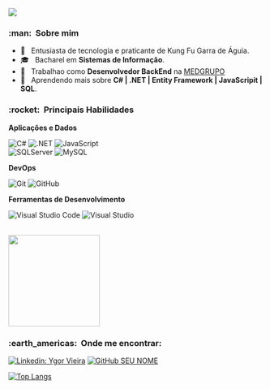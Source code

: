 ![](https://ygorvieira.com.br/img/logo-pagina.png)<br/>
<h3> :man: &nbsp;Sobre mim </h3>

- 🤔 &nbsp; Entusiasta de tecnologia e praticante de Kung Fu Garra de Águia.
- 🎓 &nbsp; Bacharel em **Sistemas de Informação**.
- 💼 &nbsp; Trabalhao como **Desenvolvedor BackEnd** na <a href="https://www.linkedin.com/company/medgrupo/mycompany/">MEDGRUPO</a>
- 🌱 &nbsp; Aprendendo mais sobre **C# | .NET | Entity Framework | JavaScripit | SQL**.

<h3> :rocket: &nbsp;Principais Habilidades</h3>

**Aplicações e Dados**

  ![C#](https://img.shields.io/badge/--333333?logo=csharp&style=flat&logoColor=white)
  ![.NET](https://img.shields.io/badge/-.NET-333333?logo=windows&style=flat&logoColor=1572B6)
  ![JavaScript](https://img.shields.io/badge/-JavaScript-333333?style=flat&logo=javascript)  
  ![SQLServer](https://img.shields.io/badge/-SQLServer-333333?style=flat&logo=microsoftsqlserver)
  ![MySQL](https://img.shields.io/badge/-MySQL-333333?style=flat&logo=mysql)

**DevOps**

  ![Git](https://img.shields.io/badge/-Git-333333?style=flat&logo=git)
  ![GitHub](https://img.shields.io/badge/-GitHub-333333?style=flat&logo=github)

**Ferramentas de Desenvolvimento**

  ![Visual Studio Code](https://img.shields.io/badge/-Visual%20Studio%20Code-333333?style=flat&logo=visual-studio-code&logoColor=007ACC)
  ![Visual Studio](https://img.shields.io/badge/-Visual%20Studio-333333?style=flat&logo=visual-studio&logoColor=9400d3)

<br/>

<a href="https://github.com/ygorvieira">
  <img height="180em" src="https://github-readme-stats.vercel.app/api?username=ygorvieira&theme=dark&show_icons=true" />
</a>

<br/>

<h3> :earth_americas: &nbsp;Onde me encontrar: </h3> 

[![Linkedin: Ygor Vieira](https://img.shields.io/badge/-YgorVieira-blue?style=flat-square&logo=Linkedin&logoColor=white&link=https://www.linkedin.com/in/ygorvieira/)](https://www.linkedin.com/in/ygorvieira/)
[![GitHub SEU NOME]( https://img.shields.io/github/followers/ygorvieira?label=follow&style=social)](https://github.com/ygorvieira)

[![Top Langs](https://github-readme-stats.vercel.app/api/top-langs/?username=ygorvieira&count_private=true)](https://github.com/anuraghazra/github-readme-stats)
